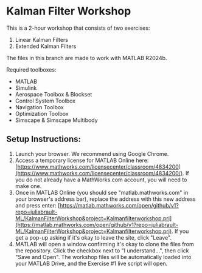 # Kalman Filter Workshop
This is a 2-hour workshop that consists of two exercises:
1) Linear Kalman Filters
2) Extended Kalman Filters

The files in this branch are made to work with MATLAB R2024b.

Required toolboxes: 
* MATLAB
* Simulink
* Aerospace Toolbox & Blockset
* Control System Toolbox
* Navigation Toolbox
* Optimization Toolbox
* Simscape & Simscape Multibody

## Setup Instructions:
1. Launch your browser. We recommend using Google Chrome.
2. Access a temporary license for MATLAB Online here: [https://www.mathworks.com/licensecenter/classroom/4834200](https://www.mathworks.com/licensecenter/classroom/4834200/). If you do not already have a MathWorks.com account, you will need to make one.
3. Once in MATLAB Online (you should see "matlab.mathworks.com" in your browser's address bar), replace the address with this new address and press enter: [https://matlab.mathworks.com/open/github/v1?repo=juliabrault-ML/KalmanFilterWorkshop&project=Kalmanfilterworkshop.prj](https://matlab.mathworks.com/open/github/v1?repo=juliabrault-ML/KalmanFilterWorkshop&project=Kalmanfilterworkshop.prj). If you get a pop-up asking if it's okay to leave the site, click "Leave".
4. MATLAB will open a window confirming it's okay to clone the files from the repository. Click the checkbox next to "I understand...", then click "Save and Open". The workshop files will be automatically loaded into your MATLAB Drive, and the Exercise #1 live script will open.
